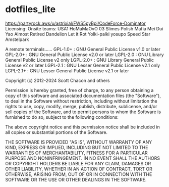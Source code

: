 # dotfiles_lite
https://partyrock.aws/u/astrixial/FWS5pyBpi/CodeForce-Dominator
Licensing:
Onsite teams:
USA1
HoMaMaOvO
03 Slimes
Polish Mafia
Mei Dui Yao
Almost Retired Dandelion
Let it Rot
Yolki-palki
yosupo
Speed Star
Amstelpark



A remote terminals......
GPL-1.0+  :  GNU General Public License v1.0 or later
GPL-2.0+  :  GNU General Public License v2.0 or later
LGPL-2.0  :  GNU Library General Public License v2 only
LGPL-2.0+ :  GNU Library General Public License v2 or later
LGPL-2.1  :  GNU Lesser General Public License v2.1 only
LGPL-2.1+ :  GNU Lesser General Public License v2.1 or later


Copyright (c) 2012-2024 Scott Chacon and others

Permission is hereby granted, free of charge, to any person obtaining
a copy of this software and associated documentation files (the
"Software"), to deal in the Software without restriction, including
without limitation the rights to use, copy, modify, merge, publish,
distribute, sublicense, and/or sell copies of the Software, and to
permit persons to whom the Software is furnished to do so, subject to
the following conditions:

The above copyright notice and this permission notice shall be
included in all copies or substantial portions of the Software.

THE SOFTWARE IS PROVIDED "AS IS", WITHOUT WARRANTY OF ANY KIND,
EXPRESS OR IMPLIED, INCLUDING BUT NOT LIMITED TO THE WARRANTIES OF
MERCHANTABILITY, FITNESS FOR A PARTICULAR PURPOSE AND
NONINFRINGEMENT. IN NO EVENT SHALL THE AUTHORS OR COPYRIGHT HOLDERS BE
LIABLE FOR ANY CLAIM, DAMAGES OR OTHER LIABILITY, WHETHER IN AN ACTION
OF CONTRACT, TORT OR OTHERWISE, ARISING FROM, OUT OF OR IN CONNECTION
WITH THE SOFTWARE OR THE USE OR OTHER DEALINGS IN THE SOFTWARE.

